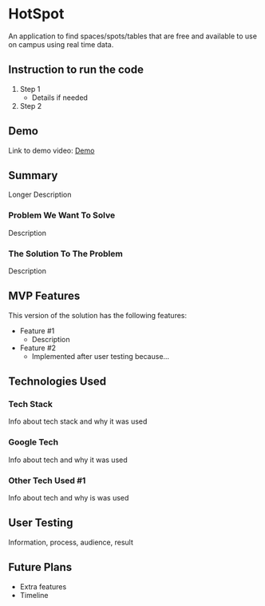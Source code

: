 
# HotSpot

An application to find spaces/spots/tables that are free and available to use on campus using real time data.

## Instruction to run the code

1. Step 1
	- Details if needed
2. Step 2

## Demo

Link to demo video: [Demo](https://youtube.com)

## Summary 

Longer Description

### Problem We Want To Solve

Description

### The Solution To The Problem

Description

##  MVP Features

This  version of the solution has the following features:

- Feature  #1
	- Description
- Feature #2
	- Implemented after user testing because...

## Technologies Used

### Tech Stack

Info about tech stack and why it was used

### Google Tech

Info about tech and why it was used

### Other Tech Used #1

Info about tech and why is was used

##  User Testing

Information, process, audience, result

## Future Plans

- Extra features
- Timeline
